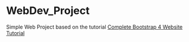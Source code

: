# WebDev_Project

Simple Web Project based on the tutorial [Complete Bootstrap 4 Website Tutorial](https://www.youtube.com/watch?v=9cKsq14Kfsw)
